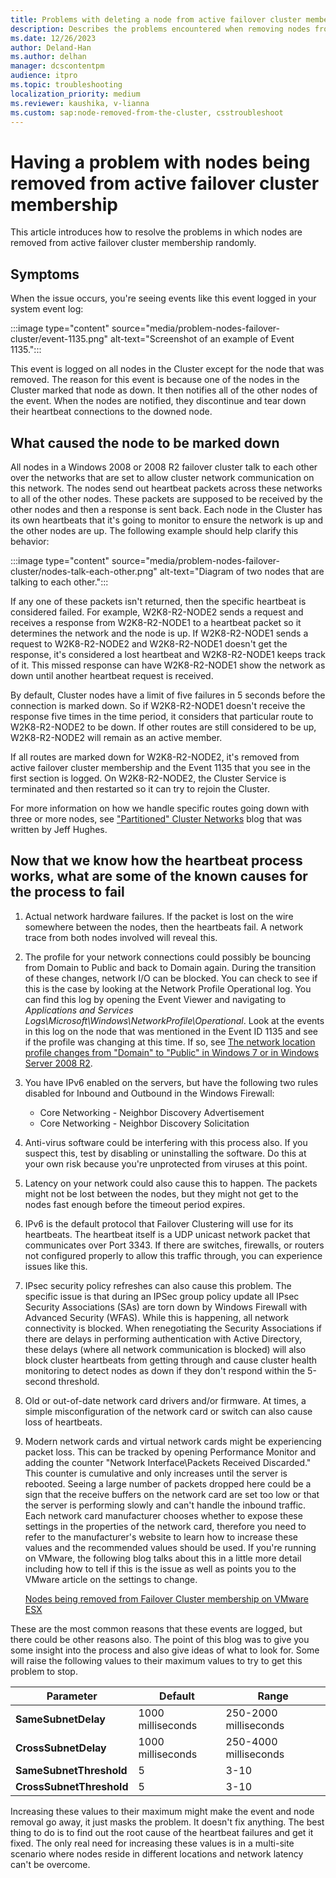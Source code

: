 ```yaml
---
title: Problems with deleting a node from active failover cluster membership
description: Describes the problems encountered when removing nodes from active failover cluster membership.
ms.date: 12/26/2023
author: Deland-Han
ms.author: delhan
manager: dcscontentpm
audience: itpro
ms.topic: troubleshooting
localization_priority: medium
ms.reviewer: kaushika, v-lianna
ms.custom: sap:node-removed-from-the-cluster, csstroubleshoot
---
```

# Having a problem with nodes being removed from active failover cluster membership

This article introduces how to resolve the problems in which nodes are removed from active failover cluster membership randomly.

## Symptoms

When the issue occurs, you're seeing events like this event logged in your system event log:

:::image type="content" source="media/problem-nodes-failover-cluster/event-1135.png" alt-text="Screenshot of an example of Event 1135.":::

This event is logged on all nodes in the Cluster except for the node that was removed. The reason for this event is because one of the nodes in the Cluster marked that node as down. It then notifies all of the other nodes of the event. When the nodes are notified, they discontinue and tear down their heartbeat connections to the downed node.

## What caused the node to be marked down

All nodes in a Windows 2008 or 2008 R2 failover cluster talk to each other over the networks that are set to allow cluster network communication on this network. The nodes send out heartbeat packets across these networks to all of the other nodes. These packets are supposed to be received by the other nodes and then a response is sent back. Each node in the Cluster has its own heartbeats that it's going to monitor to ensure the network is up and the other nodes are up. The following example should help clarify this behavior:

:::image type="content" source="media/problem-nodes-failover-cluster/nodes-talk-each-other.png" alt-text="Diagram of two nodes that are talking to each other.":::

If any one of these packets isn't returned, then the specific heartbeat is considered failed. For example, W2K8-R2-NODE2 sends a request and receives a response from W2K8-R2-NODE1 to a heartbeat packet so it determines the network and the node is up. If W2K8-R2-NODE1 sends a request to W2K8-R2-NODE2 and W2K8-R2-NODE1 doesn't get the response, it's considered a lost heartbeat and W2K8-R2-NODE1 keeps track of it. This missed response can have W2K8-R2-NODE1 show the network as down until another heartbeat request is received.

By default, Cluster nodes have a limit of five failures in 5 seconds before the connection is marked down. So if W2K8-R2-NODE1 doesn't receive the response five times in the time period, it considers that particular route to W2K8-R2-NODE2 to be down. If other routes are still considered to be up, W2K8-R2-NODE2 will remain as an active member.

If all routes are marked down for W2K8-R2-NODE2, it's removed from active failover cluster membership and the Event 1135 that you see in the first section is logged. On W2K8-R2-NODE2, the Cluster Service is terminated and then restarted so it can try to rejoin the Cluster.

For more information on how we handle specific routes going down with three or more nodes, see ["Partitioned" Cluster Networks](/archive/blogs/askcore/partitioned-cluster-networks) blog that was written by Jeff Hughes.

## Now that we know how the heartbeat process works, what are some of the known causes for the process to fail

1. Actual network hardware failures. If the packet is lost on the wire somewhere between the nodes, then the heartbeats fail. A network trace from both nodes involved will reveal this.
2. The profile for your network connections could possibly be bouncing from Domain to Public and back to Domain again. During the transition of these changes, network I/O can be blocked. You can check to see if this is the case by looking at the Network Profile Operational log. You can find this log by opening the Event Viewer and navigating to *Applications and Services Logs\\Microsoft\\Windows\\NetworkProfile\\Operational*. Look at the events in this log on the node that was mentioned in the Event ID 1135 and see if the profile was changing at this time. If so, see [The network location profile changes from "Domain" to "Public" in Windows 7 or in Windows Server 2008 R2](https://support.microsoft.com/en-us/topic/8714debc-0cac-905e-f149-87100dffebeb).

3. You have IPv6 enabled on the servers, but have the following two rules disabled for Inbound and Outbound in the Windows Firewall:

   - Core Networking - Neighbor Discovery Advertisement
   - Core Networking - Neighbor Discovery Solicitation

4. Anti-virus software could be interfering with this process also. If you suspect this, test by disabling or uninstalling the software. Do this at your own risk because you're unprotected from viruses at this point.
5. Latency on your network could also cause this to happen. The packets might not be lost between the nodes, but they might not get to the nodes fast enough before the timeout period expires.
6. IPv6 is the default protocol that Failover Clustering will use for its heartbeats. The heartbeat itself is a UDP unicast network packet that communicates over Port 3343. If there are switches, firewalls, or routers not configured properly to allow this traffic through, you can experience issues like this.
7. IPsec security policy refreshes can also cause this problem. The specific issue is that during an IPSec group policy update all IPsec Security Associations (SAs) are torn down by Windows Firewall with Advanced Security (WFAS). While this is happening, all network connectivity is blocked. When renegotiating the Security Associations if there are delays in performing authentication with Active Directory, these delays (where all network communication is blocked) will also block cluster heartbeats from getting through and cause cluster health monitoring to detect nodes as down if they don't respond within the 5-second threshold.
8. Old or out-of-date network card drivers and/or firmware. At times, a simple misconfiguration of the network card or switch can also cause loss of heartbeats.
9. Modern network cards and virtual network cards might be experiencing packet loss. This can be tracked by opening Performance Monitor and adding the counter "Network Interface\Packets Received Discarded." This counter is cumulative and only increases until the server is rebooted. Seeing a large number of packets dropped here could be a sign that the receive buffers on the network card are set too low or that the server is performing slowly and can't handle the inbound traffic. Each network card manufacturer chooses whether to expose these settings in the properties of the network card, therefore you need to refer to the manufacturer's website to learn how to increase these values and the recommended values should be used. If you're running on VMware, the following blog talks about this in a little more detail including how to tell if this is the issue as well as points you to the VMware article on the settings to change.

   [Nodes being removed from Failover Cluster membership on VMware ESX](/archive/blogs/askcore/nodes-being-removed-from-failover-cluster-membership-on-vmware-esx)

These are the most common reasons that these events are logged, but there could be other reasons also. The point of this blog was to give you some insight into the process and also give ideas of what to look for. Some will raise the following values to their maximum values to try to get this problem to stop.

|Parameter|Default|Range|
|---|---|---|
|**SameSubnetDelay**|1000 milliseconds|250-2000 milliseconds|
|**CrossSubnetDelay**|1000 milliseconds|250-4000 milliseconds|
|**SameSubnetThreshold**|5|3-10|
|**CrossSubnetThreshold**|5|3-10|

Increasing these values to their maximum might make the event and node removal go away, it just masks the problem. It doesn't fix anything. The best thing to do is to find out the root cause of the heartbeat failures and get it fixed. The only real need for increasing these values is in a multi-site scenario where nodes reside in different locations and network latency can't be overcome.
